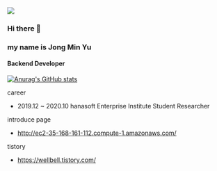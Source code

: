 <img src="https://capsule-render.vercel.app/api?type=wave&color=auto&height=300&section=header&text=WellBell&fontSize=90" />


### Hi there 👋
### my name is Jong Min Yu
#### Backend Developer

[![Anurag's GitHub stats](https://github-readme-stats.vercel.app/api?username=whdals7337)](https://github.com/anuraghazra/github-readme-stats)

career
  - 2019.12 ~ 2020.10 hanasoft Enterprise Institute Student Researcher

introduce page
  - http://ec2-35-168-161-112.compute-1.amazonaws.com/
 
tistory
  - https://wellbell.tistory.com/
